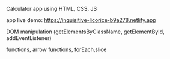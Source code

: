 Calculator app using HTML, CSS, JS

app live demo: https://inquisitive-licorice-b9a278.netlify.app

DOM manipulation (getElementsByClassName, getElementById, addEventListener)

functions, arrow functions, forEach,slice
